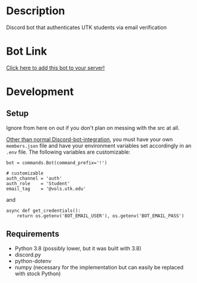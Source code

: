 # Description
Discord bot that authenticates UTK students via email verification

# Bot Link
[Click here to add this bot to your server!](https://discord.com/api/oauth2/authorize?client_id=936087804033781801&permissions=8&scope=bot)

# Development
## Setup
Ignore from here on out if you don't plan on messing with the src at all.

[Other than normal Discord-bot-integration](https://discord.com/api/oauth2/authorize?client_id=936087804033781801&permissions=8&scope=bot), you must have your own `members.json` file and have your environment variables set accordingly in an `.env` file.
The following variables are customizable:
```python3
bot = commands.Bot(command_prefix='!')

# customizable
auth_channel = 'auth'
auth_role    = 'Student'
email_tag    = '@vols.utk.edu'
```
and
```python3
async def get_credentials():
    return os.getenv('BOT_EMAIL_USER'), os.getenv('BOT_EMAIL_PASS')
```

## Requirements
- Python 3.8 (possibly lower, but it was built with 3.8)
- discord.py
- python-dotenv
- numpy (necessary for the implementation but can easily be replaced with stock Python)

